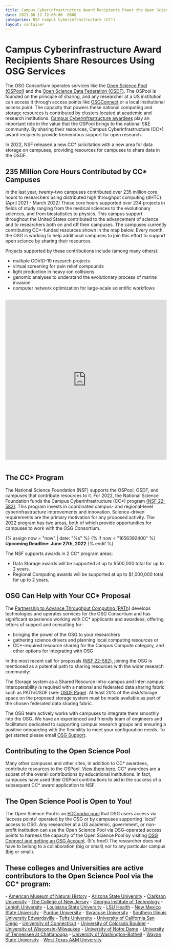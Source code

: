 ```yaml
---
title: Campus Cyberinfrastructure Award Recipients Power the Open Science Pool
date: 2021-08-12 12:00:00 -0600
categories: NSF Camput Cyberinfrastructure (CC*)
layout: container
---
```


# Campus Cyberinfrastructure Award Recipients Share Resources Using OSG Services

The OSG Consortium operates services like the [Open Science Pool (OSPool)](/about/computation-ideal-for-OSPool/) and the [Open Science Data Federation (OSDF)](/about/osdf/). The OSPool is founded on the principle of sharing, and any researcher at a US institution can access it through access points like [OSGConnect](connect.osg-htc.org) or a local institutional access point. The capacity that powers these national computing and storage resources is contributed by clusters located at academic and research institutions. [Campus Cyberinfrastructure awardees](https://www.nsf.gov/funding/pgm_summ.jsp?pims_id=504748) play an important role in the value that the OSPool brings to the national S&E community. By sharing their resources, Campus Cyberinfrastructure (CC*) award recipients provide tremendous support for open research.

In 2022, NSF released a new CC* solicitation with a new area for data storage on campuses, providing resources for campuses to share data in the OSDF.

## 235 Million Core Hours Contributed by CC* Campuses

In the last year, twenty-two campuses contributed over 235 million core hours to researchers using distributed high throughput computing (dHTC). (April 2021 - March 2022) These core hours supported over 234 projects in fields of study ranging from the medical sciences to the evolutionary sciences, and from biostatistics to physics. This campus support throughout the United States contributed to the advancement of science and to researchers both on and off their campuses. The campuses currently contributing CC*-funded resources shown in the map below. Every month, the OSG is working to help additional campuses to join this effort to support open science by sharing their resources.

Projects supported by these contributions include (among many others):

- multiple COVID-19 research projects
- virtual screening for pain relief compounds
- light production in heavy-ion collisions
- genomic analyses to understand the evolutionary process of marine invasion
- computer network optimization for large-scale scientific workflows

<iframe width="100%" height="500px" frameBorder="0" style="margin-bottom:1em; margin-top:1em" src="https://map.opensciencegrid.org/map/iframe?view=CCStar#38.61687,-97.86621|4|hybrid"></iframe>

## The CC* Program

The National Science Foundation (NSF) supports the OSPool, OSDF, and campuses that contribute resources to it. For 2022, the National Science Foundation funds the Campus Cyberinfrastructure (CC*) program <a href="https://www.nsf.gov/funding/pgm_summ.jsp?pims_id=504748" target="_blank">(NSF 22-582)</a>. This program invests in coordinated campus- and regional-level cyberinfrastructure improvements and innovation. Science-driven requirements are the primary motivation for any proposed activity.  The 2022 program has two areas, both of which provide opportunities for campuses to work with the OSG Consortium.

{% assign now = "now" | date: "%s" %}
{% if now < "1656392400" %}
**Upcoming Deadline: June 27th, 2022**
{% endif %}

The NSF supports awards in 2 CC* program areas:

- Data Storage awards will be supported at up to $500,000 total for up to 2 years.
- Regional Computing awards will be supported at up to $1,000,000 total for up to 2 years.


## OSG Can Help with Your CC* Proposal

The [Partnership to Advance Throughput Computing (PATh)](https://path-cc.io) develops technologies and operates services for the OSG Consortium and has significant experience working with CC* applicants and awardees, offering letters of support and consulting for:

- bringing the power of the OSG to your researchers
- gathering science drivers and planning local computing resources or
- CC*-required resource sharing for the Campus Compute category, and other options for integrating with OSG

In the most recent call for proposals <a href="https://www.nsf.gov/funding/pgm_summ.jsp?pims_id=504748" target="_blank">(NSF 22-582)</a>, joining the OSG is mentioned as a potential path to sharing resources with the wider research community:

The Storage system as a Shared Resource Intra-campus and Inter-campus: Interoperability is required with a national and federated data sharing fabric such as PATh/OSDF (see: [OSDF Page](/about/osdf/)). At least 20% of the disk/storage space on the proposed storage system must be made available as part of the chosen federated data sharing fabric.

The OSG team actively works with campuses to integrate them smoothly into the OSG. We have an experienced and friendly team of engineers and facilitators dedicated to supporting campus research groups and ensuring a positive onboarding with the flexibility to meet your configuration needs. To get started please email [OSG Support](mailto:support@osgconnect.net).

## Contributing to the Open Science Pool

Many other campuses and other sites, in addition to CC* awardees, contribute resources to the OSPool. <a href="https://map.opensciencegrid.org/map/iframe?view=EduvsOther#29.22889,-90.08789|4|terrain" target="_blank">View them here.</a> CC* awardees are a subset of the overall contributions by educational institutions. In fact, campuses have used their OSPool contributions to aid in the success of a subsequent CC* award application to NSF.

## The Open Science Pool is Open to You!

The Open Science Pool is an <a href="https://research.cs.wisc.edu/htcondor/" target="_blank">HTCondor pool</a> that OSG users access via 'access points' operated by the OSG or by campuses supporting 'local' access to OSG. Any researcher at a US academic, government, or non-profit institution can use the Open Science Pool via OSG-operated access points to harness the capacity of the Open Science Pool by visiting <a href="https://www.osgconnect.net/" target="_blank">OSG Connect and getting an OSG Account</a>. (It's free!) The researcher does not have to belong to a collaboration (big or small) nor to any particular campus (big or small).

<h2>These colleges and Universities are active contributors to the Open Science Pool via the CC* program: </h2>
- <a href="https://www.amnh.org/research/computational-sciences" target="_blank">American Museum of Natural History</a>
- <a href="https://cores.research.asu.edu/research-computing/about" target="_blank">Arizona State University</a>
- <a href="https://sites.clarkson.edu/acres/" target="_blank">Clarkson University</a>
- <a href="https://computerscience.tcnj.edu/cs-programs-research/funded-projects/" target="_blank">The College of New Jersey</a>
- <a href="https://pace.gatech.edu/" target="_blank"> Georgia Institute of Technology</a>
- <a href="https://www1.lehigh.edu/" target="_blank">Lehigh University</a>
- <a href="http://www.hpc.lsu.edu/about/index.php" target="_blank"> Louisiana State University</a>
- <a href="https://www.lsuhsc.edu/" target="_blank"> LSU Health</a>
- <a href="https://www.nmsu.edu/" target="_blank"> New Mexico State University</a>
- <a href="https://www.purdue.edu/newsroom/releases/2019/Q3/nsf-supports-purdue-team-developing-online-manufacturing-education.html" target="_blank">Purdue University</a>
- <a href="https://news.syr.edu/blog/2020/09/03/national-science-foundation-awards-390000-to-syracuse-university-computing-initiative/" target="_blank"> Syracuse University</a>
- <a href="https://www.siue.edu/its/cyberinfrastructure/" target="_blank"> Southern Illinois University Edwardsville</a>
- <a href="https://now.tufts.edu/articles/tufts-awarded-nsf-grant-expand-big-data-innovation-and-discovery" target="_blank"> Tufts University</a>
- <a href="https://ucsdnews.ucsd.edu/pressrelease/sdsc-awarded-nsf-grant-for-triton-shared-computing-cluster-upgrade" target="_blank">University of California San Diego</a>
- <a href="https://news.engr.uconn.edu/500k-nsf-grant-awarded-to-dr-bing-wang-uconn-health-center-2.php" target="_blank">University of Connecticut</a>
- <a href="https://www.colorado.edu/rc/" target="_blank"> University of Colorado Boulder</a>
- <a href="https://uwm.edu/" target="_blank">University of Wisconsin-Milwaukee</a>
- <a href="https://www.nd.edu/" target="_blank">University of Notre Dame</a>
- <a href="https://www.utc.edu/" target="_blank">University of Tennessee at Chattanooga</a>
- <a href="https://www.uwb.edu/" target="_blank">University of Washington-Bothell</a>
- <a href="https://www.nsf.gov/awardsearch/showAward?AWD_ID=1925467&HistoricalAwards=false" target="_blank">Wayne State University</a>
- <a href="https://www.wtamu.edu/" target="_blank">West Texas A&M University</a>
